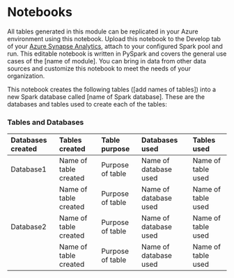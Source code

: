 # Notebooks
All tables generated in this module can be replicated in your Azure environment using this notebook. Upload this notebook to the Develop tab of your [Azure Synapse Analytics](https://azure.microsoft.com/en-us/services/synapse-analytics/), attach to your configured Spark pool and run. This editable notebook is written in PySpark and covers the general use cases of the [name of module]. You can bring in data from other data sources and customize this notebook to meet the needs of your organization.

This notebook creates the following tables ([add names of tables]) into a new Spark database called [name of Spark database]. These are the databases and tables used to create each of the tables:


### Tables and Databases
| Databases created | Tables created | Table purpose | Databases used   | Tables used
| :------------- | :---------- | :---------- |:---------- | :---------- |
| Database1 | Name of table created  |  Purpose of table | Name of database used | Name of table used |
|  | Name of table created  |  Purpose of table | Name of database used | Name of table used |
| Database2 | Name of table created  |  Purpose of table | Name of database used | Name of table used |
|  | Name of table created  |  Purpose of table | Name of database used | Name of table used |
